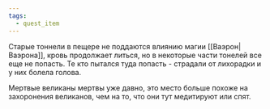 ```yaml
---
tags:
  - quest_item
---
```

Старые тоннели в пещере не поддаются влиянию магии [[Ваэрон|Ваэрона]], кровь продолжает литься, но в некоторые части тонелей все еще не попасть. Те кто пытался туда попасть - страдали от лихорадки и у них болела голова.

Мертвые великаны мертвы уже давно, это место больше похоже на захоронения великанов, чем на то, что они тут медитируют или спят.